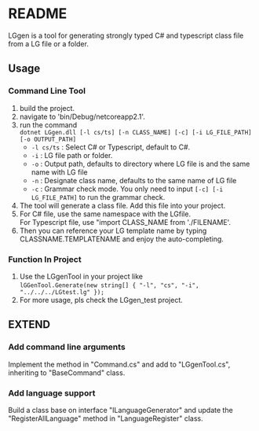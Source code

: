 #  README

LGgen is a tool for generating strongly typed C# and typescript class file from a LG file or a folder.

## Usage

### Command Line Tool
1. build the project.
2. navigate to 'bin/Debug/netcoreapp2.1'.
3. run the command  
`dotnet LGgen.dll [-l cs/ts] [-n CLASS_NAME] [-c] [-i LG_FILE_PATH] [-o OUTPUT_PATH]`   
    * `-l cs/ts` : Select C# or Typescript, default to C#.  
    * `-i` : LG file path or folder.
    * `-o` : Output path, defaults to directory where LG file is and the same name with LG file  
    * `-n` : Designate class name, defaults to the same name of LG file
    * `-c` : Grammar check mode. You only need to input `[-c] [-i LG_FILE_PATH]` to run the grammar check.
4. The tool will generate a class file. Add this file into your project.
5. For C# file, use the same namespace with the LGfile.  
For Typescript file, use "import CLASS_NAME from './FILENAME'.
6. Then you can reference your LG template name by typing CLASSNAME.TEMPLATENAME and enjoy the auto-completing.

### Function In Project
1. Use the LGgenTool in your project like  
   `lGGenTool.Generate(new string[] { "-l", "cs", "-i", "../../../LGtest.lg" });`
2. For more usage, pls check the LGgen_test project. 

## EXTEND

### Add command line arguments

Implement the method in "Command.cs" and add to "LGgenTool.cs", inheriting to "BaseCommand" class.

### Add language support

Build a class base on interface "ILanguageGenerator" and update the "RegisterAllLanguage" method in "LanguageRegister" class.
